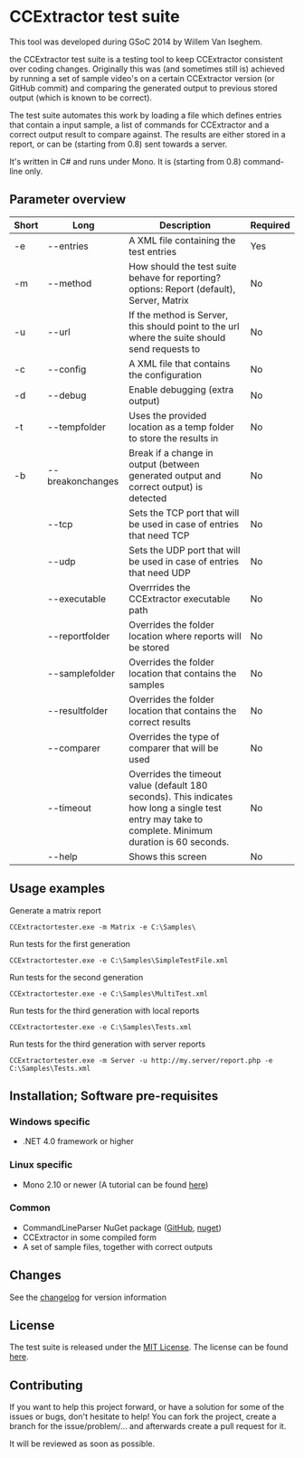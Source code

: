 # CCExtractor test suite

This tool was developed during GSoC 2014 by Willem Van Iseghem.

the CCExtractor test suite is a testing tool to keep CCExtractor consistent over coding changes. Originally this was (and sometimes still is) achieved by running a set of sample video's on a certain CCExtractor version (or GitHub commit) and comparing the generated output to previous stored output (which is known to be correct).

The test suite automates this work by loading a file which defines entries that contain a input sample, a list of commands for CCExtractor and a correct output result to compare against. The results are either stored in a report, or can be (starting from 0.8) sent towards a server.

It's written in C# and runs under Mono. It is (starting from 0.8) command-line only.

## Parameter overview

| Short | Long | Description | Required |
|-------|------|-------------|----------|
| -e | --entries | A XML file containing the test entries | Yes |
| -m | --method | How should the test suite behave for reporting? options: Report (default), Server, Matrix | No |
| -u | --url | If the method is Server, this should point to the url where the suite should send requests to | No |
| -c | --config | A XML file that contains the configuration | No |
| -d | --debug | Enable debugging (extra output) | No |
| -t | --tempfolder | Uses the provided location as a temp folder to store the results in | No |
| -b | --breakonchanges | Break if a change in output (between generated output and correct output) is detected | No |
| | --tcp | Sets the TCP port that will be used in case of entries that need TCP | No |
| | --udp | Sets the UDP port that will be used in case of entries that need UDP| No |
| | --executable | Overrrides the CCExtractor executable path | No |
| | --reportfolder | Overrides the folder location where reports will be stored | No |
| | --samplefolder | Overrides the folder location that contains the samples | No |
| | --resultfolder | Overrides the folder location that contains the correct results | No |
| | --comparer | Overrides the type of comparer that will be used | No |
| | --timeout | Overrides the timeout value (default 180 seconds). This indicates how long a single test entry may take to complete. Minimum duration is 60 seconds. | No |
| | --help | Shows this screen | No |

## Usage examples

Generate a matrix report

```
CCExtractortester.exe -m Matrix -e C:\Samples\
```

Run tests for the first generation

```
CCExtractortester.exe -e C:\Samples\SimpleTestFile.xml
```

Run tests for the second generation

```
CCExtractortester.exe -e C:\Samples\MultiTest.xml
```

Run tests for the third generation with local reports

```
CCExtractortester.exe -e C:\Samples\Tests.xml
```

Run tests for the third generation with server reports

```
CCExtractortester.exe -m Server -u http://my.server/report.php -e C:\Samples\Tests.xml
```

## Installation; Software pre-requisites

### Windows specific

* .NET 4.0 framework or higher

### Linux specific

* Mono 2.10 or newer (A tutorial can be found [here](http://www.nat.li/linux/how-to-install-mono-2-11-2-on-debian-squeeze))

### Common

* CommandLineParser NuGet package ([GitHub](https://github.com/gsscoder/commandline), [nuget](https://www.nuget.org/packages/CommandLineParser))
* CCExtractor in some compiled form
* A set of sample files, together with correct outputs

## Changes

See the [changelog](CHANGELOG.md) for version information

## License

The test suite is released under the [MIT License](http://www.opensource.org/licenses/mit-license.php). The license can be found [here](LICENSE).

## Contributing

If you want to help this project forward, or have a solution for some of the issues or bugs, don't hesitate to help! You can fork the project, create a branch for the issue/problem/... and afterwards create a pull request for it.

It will be reviewed as soon as possible.
